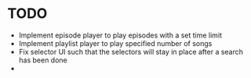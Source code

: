# TODO

- Implement episode player to play episodes with a set time limit
- Implement playlist player to play specified number of songs
- Fix selector UI such that the selectors will stay in place after a search has been done
-
